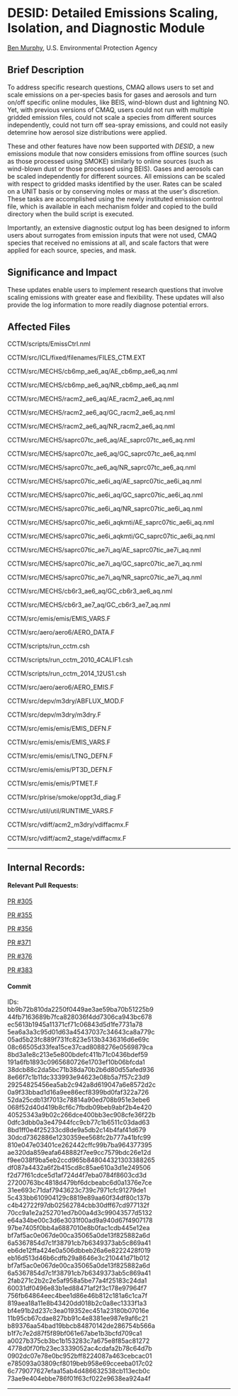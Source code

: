 # DESID: Detailed Emissions Scaling, Isolation, and Diagnostic Module

[Ben Murphy](mailto:murphy.ben@epa.gov), U.S. Environmental Protection Agency

## Brief Description
To address specific research questions, CMAQ allows users to set and scale emissions on a per-species basis for gases and 
aerosols and turn on/off specific online modules, like BEIS, wind-blown dust and lightning NO. Yet, with previous versions of CMAQ,
users could not run with multiple gridded 
emission files, could not scale a species from different sources independently, could not turn off sea-spray 
emissions, and could not easily detemrine how aerosol size distributions were applied.

These and other features have now been supported with *DESID*, a new emissions module that now considers emissions 
from offline sources (such as those processed using SMOKE) similarly to online sources (such as wind-blown dust or those processed using BEIS). Gases and 
aerosols can be scaled independently for different sources. All emissions can be scaled with respect to 
gridded masks identified by the user. Rates can be scaled on a UNIT basis or by conserving moles or mass at 
the user's discretion. These tasks are accomplished using the newly instituted emission control file, which is available 
in each mechanism folder and copied to the build directory when the build script is executed.  

Importantly, an extensive diagnostic output log has been designed to inform users about surrogates from emission 
inputs that were not used, CMAQ species that received no emissions at all, and scale factors that were applied 
for each source, species, and mask.

## Significance and Impact
These updates enable users to implement research questions that involve scaling emissions with greater 
ease and flexibility. These updates will also provide the log information to more readily diagnose potential 
errors.

## Affected Files
CCTM/scripts/EmissCtrl.nml  

CCTM/src/ICL/fixed/filenames/FILES_CTM.EXT  

CCTM/src/MECHS/cb6mp_ae6_aq/AE_cb6mp_ae6_aq.nml

CCTM/src/MECHS/cb6mp_ae6_aq/NR_cb6mp_ae6_aq.nml

CCTM/src/MECHS/racm2_ae6_aq/AE_racm2_ae6_aq.nml

CCTM/src/MECHS/racm2_ae6_aq/GC_racm2_ae6_aq.nml

CCTM/src/MECHS/racm2_ae6_aq/NR_racm2_ae6_aq.nml

CCTM/src/MECHS/saprc07tc_ae6_aq/AE_saprc07tc_ae6_aq.nml

CCTM/src/MECHS/saprc07tc_ae6_aq/GC_saprc07tc_ae6_aq.nml

CCTM/src/MECHS/saprc07tc_ae6_aq/NR_saprc07tc_ae6_aq.nml

CCTM/src/MECHS/saprc07tic_ae6i_aq/AE_saprc07tic_ae6i_aq.nml

CCTM/src/MECHS/saprc07tic_ae6i_aq/GC_saprc07tic_ae6i_aq.nml

CCTM/src/MECHS/saprc07tic_ae6i_aq/NR_saprc07tic_ae6i_aq.nml

CCTM/src/MECHS/saprc07tic_ae6i_aqkmti/AE_saprc07tic_ae6i_aq.nml

CCTM/src/MECHS/saprc07tic_ae6i_aqkmti/GC_saprc07tic_ae6i_aq.nml

CCTM/src/MECHS/saprc07tic_ae7i_aq/AE_saprc07tic_ae7i_aq.nml

CCTM/src/MECHS/saprc07tic_ae7i_aq/GC_saprc07tic_ae7i_aq.nml

CCTM/src/MECHS/saprc07tic_ae7i_aq/NR_saprc07tic_ae7i_aq.nml

CCTM/src/MECHS/cb6r3_ae6_aq/GC_cb6r3_ae6_aq.nml

CCTM/src/MECHS/cb6r3_ae7_aq/GC_cb6r3_ae7_aq.nml

CCTM/src/emis/emis/EMIS_VARS.F

CCTM/src/aero/aero6/AERO_DATA.F

CCTM/scripts/run_cctm.csh

CCTM/scripts/run_cctm_2010_4CALIF1.csh

CCTM/scripts/run_cctm_2014_12US1.csh

CCTM/src/aero/aero6/AERO_EMIS.F

CCTM/src/depv/m3dry/ABFLUX_MOD.F

CCTM/src/depv/m3dry/m3dry.F

CCTM/src/emis/emis/EMIS_DEFN.F

CCTM/src/emis/emis/EMIS_VARS.F

CCTM/src/emis/emis/LTNG_DEFN.F

CCTM/src/emis/emis/PT3D_DEFN.F

CCTM/src/emis/emis/PTMET.F

CCTM/src/plrise/smoke/oppt3d_diag.F

CCTM/src/util/util/RUNTIME_VARS.F

CCTM/src/vdiff/acm2_m3dry/vdiffacmx.F

CCTM/src/vdiff/acm2_stage/vdiffacmx.F

-----
## Internal Records:
#### Relevant Pull Requests:
[PR #305](https://github.com/USEPA/CMAQ_Dev/pull/305)

[PR #355](https://github.com/USEPA/CMAQ_Dev/pull/355)

[PR #356](https://github.com/USEPA/CMAQ_Dev/pull/356)

[PR #371](https://github.com/USEPA/CMAQ_Dev/pull/371) 

[PR #376](https://github.com/USEPA/CMAQ_Dev/pull/376)

[PR #383](https://github.com/USEPA/CMAQ_Dev/pull/383) 

#### Commit 
IDs:  
bb9b72b810da2250f0449ae3ae59ba70b51225b9  
44fb7163689b7fca828036f4dd7306ca943bc678  
ec5613b1945a11371cf71c06843d5d1fe7731a78  
5ea6a3a3c95d01d63a45437037c34643ca8a779c  
05ad5b23fc889f731fc823e513b3436316d6e69c  
08c66505d33fea15ce37cad8088276e0569879ca  
8bd3a1e8c213e5e800bdefc411b71c0436bdef59  
191a6fb1893c0965680726e1703ef10b06bfcda1  
38dcb88c2da5bc71b38da70b2b6d80d55afed936  
8e66f7c1b11dc333993e94623e08b5a7f57c23d9  
29254825456ea5ab2c942a8d619047a6e8572d2c  
0a9f33bbad1d16a9ee86ecf8399bd0faf322a726  
52da25cdb13f7013c78814a90ed708b951e3ebe6  
068f52d40d419b8cf6c7fbdb09beb9abf2b4e420  
40525343a9b02c266dce400bb3ec908cfe36f22b  
0dfc3dbb0a3e47944fcc9cb77c1b6511c03dad63  
8bd1ff0e4f25233cd8de9a5db2c14b4faf41d679  
30dcd7362886e1230359ee568fc2b777a41bfc99  
810e047e03401ce262442cffc99b7ba964377395  
ae320da859eafa648882f7ee9cc7579bdc26e12d  
f9ee038f9ba5eb2ccd965b848044321303388265  
df087a4432a6f2b415cd8c85ae610a3d1e249506  
f2d77f61cdce5d1af724d4f7eba0784f8603cd3d  
27200763bc4818d479bf6dcbeabc6d0a1376e7ce  
31ee693c71daf7943623c739c7971cfc91279de1  
5c433bb610904129c8819e89aa60f34df80c137b  
c4b42722f97db02562784cbb30dff67cd977132f  
70cc9a1e2a252701ed7b00a4d3c99043577d5132  
e64a34be00c3d6e3031f00ad9a940d67f4907178  
97be7405f0bb4a6887010e8b0fac1cdb445e12ea  
bf7af5ac0e067de00ca35065a0de13f825882a6d  
6a5367854d7c1f38791cb7b6349373ab5c869a41  
eb6de12ffa424e0a506dbbeb26a6e8222428f019  
eb16d513d46b6cdfb29a8646e3c210441d71b012  
bf7af5ac0e067de00ca35065a0de13f825882a6d  
6a5367854d7c1f38791cb7b6349373ab5c869a41  
2fab271c2b2c2e5af958a5be77a4f25183c24da1  
60031df0496e83b1ed88471af2f3c178e97964f7  
756fb64864eec4bee1d86e46b812c181a6c1ca7f  
819aea18a11e8b43420dd018b2c0a8ec1333f1a3  
bf4e91b2d237c3ea019352ec451a23180b07016e    
11b95cb67cdae827bb91c4e8381ee987e9af6c21  
b89376aa54bad19bbcb84870142de286754b566a  
b1f7c7e2d87f5f89bf061e67abe1b3bcfd709ca1  
a0027b375cb3bc1b153283c7a675e8f85ac81272  
4778d0f70fb23ec3339052ac4cdafa2b78c64d7b  
0902dc07e78e0bc952bff8224087a463cebcac01  
e785093a03809cf8019beb958e69cceeba017c02  
6c779077627efaa15ab4d486632538cb113ecb0c  
73ae9e404ebbe786f01f63cf022e9638ea924a4f  

-----                                     
                                          
                                          
